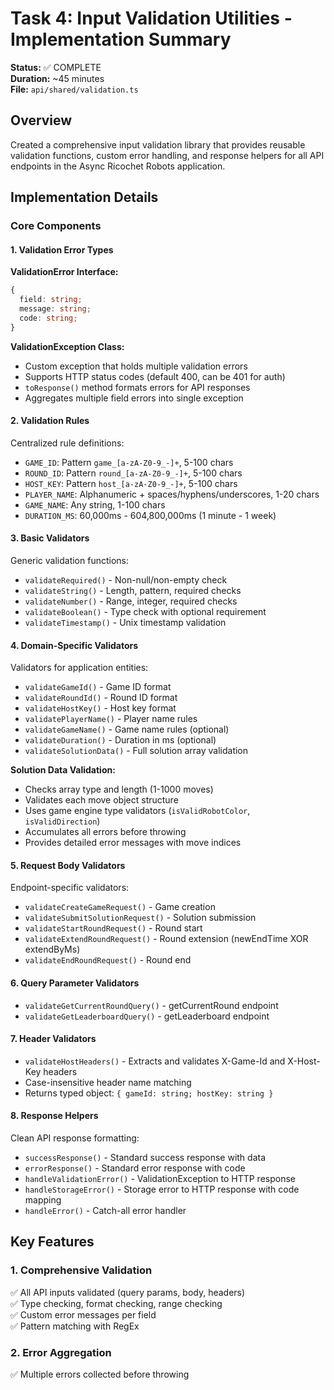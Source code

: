 # Task 4: Input Validation Utilities - Implementation Summary

**Status:** ✅ COMPLETE  
**Duration:** ~45 minutes  
**File:** `api/shared/validation.ts`

## Overview

Created a comprehensive input validation library that provides reusable validation functions, custom error handling, and response helpers for all API endpoints in the Async Ricochet Robots application.

## Implementation Details

### Core Components

#### 1. **Validation Error Types**

**ValidationError Interface:**
```typescript
{
  field: string;
  message: string;
  code: string;
}
```

**ValidationException Class:**
- Custom exception that holds multiple validation errors
- Supports HTTP status codes (default 400, can be 401 for auth)
- `toResponse()` method formats errors for API responses
- Aggregates multiple field errors into single exception

#### 2. **Validation Rules**

Centralized rule definitions:
- `GAME_ID`: Pattern `game_[a-zA-Z0-9_-]+`, 5-100 chars
- `ROUND_ID`: Pattern `round_[a-zA-Z0-9_-]+`, 5-100 chars
- `HOST_KEY`: Pattern `host_[a-zA-Z0-9_-]+`, 5-100 chars
- `PLAYER_NAME`: Alphanumeric + spaces/hyphens/underscores, 1-20 chars
- `GAME_NAME`: Any string, 1-100 chars
- `DURATION_MS`: 60,000ms - 604,800,000ms (1 minute - 1 week)

#### 3. **Basic Validators**

Generic validation functions:
- `validateRequired()` - Non-null/non-empty check
- `validateString()` - Length, pattern, required checks
- `validateNumber()` - Range, integer, required checks
- `validateBoolean()` - Type check with optional requirement
- `validateTimestamp()` - Unix timestamp validation

#### 4. **Domain-Specific Validators**

Validators for application entities:
- `validateGameId()` - Game ID format
- `validateRoundId()` - Round ID format
- `validateHostKey()` - Host key format
- `validatePlayerName()` - Player name rules
- `validateGameName()` - Game name rules (optional)
- `validateDuration()` - Duration in ms (optional)
- `validateSolutionData()` - Full solution array validation

**Solution Data Validation:**
- Checks array type and length (1-1000 moves)
- Validates each move object structure
- Uses game engine type validators (`isValidRobotColor`, `isValidDirection`)
- Accumulates all errors before throwing
- Provides detailed error messages with move indices

#### 5. **Request Body Validators**

Endpoint-specific validators:
- `validateCreateGameRequest()` - Game creation
- `validateSubmitSolutionRequest()` - Solution submission
- `validateStartRoundRequest()` - Round start
- `validateExtendRoundRequest()` - Round extension (newEndTime XOR extendByMs)
- `validateEndRoundRequest()` - Round end

#### 6. **Query Parameter Validators**

- `validateGetCurrentRoundQuery()` - getCurrentRound endpoint
- `validateGetLeaderboardQuery()` - getLeaderboard endpoint

#### 7. **Header Validators**

- `validateHostHeaders()` - Extracts and validates X-Game-Id and X-Host-Key headers
- Case-insensitive header name matching
- Returns typed object: `{ gameId: string; hostKey: string }`

#### 8. **Response Helpers**

Clean API response formatting:
- `successResponse()` - Standard success response with data
- `errorResponse()` - Standard error response with code
- `handleValidationError()` - ValidationException to HTTP response
- `handleStorageError()` - Storage error to HTTP response with code mapping
- `handleError()` - Catch-all error handler

## Key Features

### 1. **Comprehensive Validation**
✅ All API inputs validated (query params, body, headers)  
✅ Type checking, format checking, range checking  
✅ Custom error messages per field  
✅ Pattern matching with RegEx

### 2. **Error Aggregation**
✅ Multiple errors collected before throwing  
